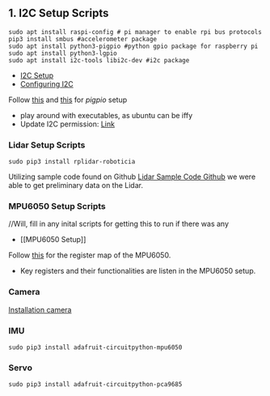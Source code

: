## 1. I2C Setup Scripts
```shell
sudo apt install raspi-config # pi manager to enable rpi bus protocols
pip3 install smbus #accelerometer package
sudo apt install python3-pigpio #python gpio package for raspberry pi
sudo apt install python3-lgpio
sudo apt install i2c-tools libi2c-dev #i2c package
```

- [I2C Setup](https://askubuntu.com/questions/1273700/enable-spi-and-i2c-on-ubuntu-20-04-raspberry-pi)
- [Configuring I2C](https://learn.adafruit.com/adafruits-raspberry-pi-lesson-4-gpio-setup/configuring-i2c)

Follow [this](https://abyz.me.uk/rpi/pigpio/download.html)  and [this](https://forums.raspberrypi.com/viewtopic.php?t=319761) for *pigpio* setup 
- play around with executables, as ubuntu can be iffy
- Update I2C permission: [Link](https://ask.wingware.com/question/3/i2c-problem-with-remote-raspberry-pi/)

### Lidar Setup Scripts
```shell
sudo pip3 install rplidar-roboticia
```

Utilizing sample code found on Github [Lidar Sample Code Github](https://github.com/Roboticia/RPLidar) we were able to get preliminary data on the Lidar. 

### MPU6050 Setup Scripts
//Will, fill in any inital scripts for getting this to run if there was any

- [[MPU6050 Setup]]

Follow [this](https://invensense.tdk.com/wp-content/uploads/2015/02/MPU-6000-Register-Map1.pdf) for the register map of the MPU6050.
- Key registers and their functionalities are listen in the MPU6050 setup.

### Camera

[Installation camera](https://picamera.readthedocs.io/en/release-1.13/install.html)


### IMU

```shell
sudo pip3 install adafruit-circuitpython-mpu6050
```

### Servo

```shell
sudo pip3 install adafruit-circuitpython-pca9685
```